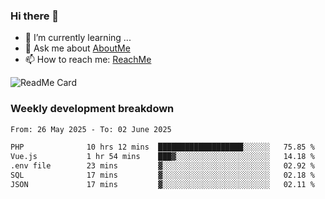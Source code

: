 ### Hi there 👋

- 🌱 I’m currently learning ...
- 💬 Ask me about [AboutMe](https://www.itzcy.com/about)
- 📫 How to reach me: [ReachMe](https://www.itzcy.com/about)

![ReadMe Card](https://github-readme-stats-ten-gilt.vercel.app/api?username=SuperChenYun&show_icons=true&title_color=fff&icon_color=79ff97&text_color=9f9f9f&bg_color=151515&hide_border=true)

### Weekly development breakdown
<!--START_SECTION:waka-->

```txt
From: 26 May 2025 - To: 02 June 2025

PHP              10 hrs 12 mins  ███████████████████░░░░░░   75.85 %
Vue.js           1 hr 54 mins    ███▓░░░░░░░░░░░░░░░░░░░░░   14.18 %
.env file        23 mins         ▓░░░░░░░░░░░░░░░░░░░░░░░░   02.92 %
SQL              17 mins         ▓░░░░░░░░░░░░░░░░░░░░░░░░   02.18 %
JSON             17 mins         ▓░░░░░░░░░░░░░░░░░░░░░░░░   02.11 %
```

<!--END_SECTION:waka-->
